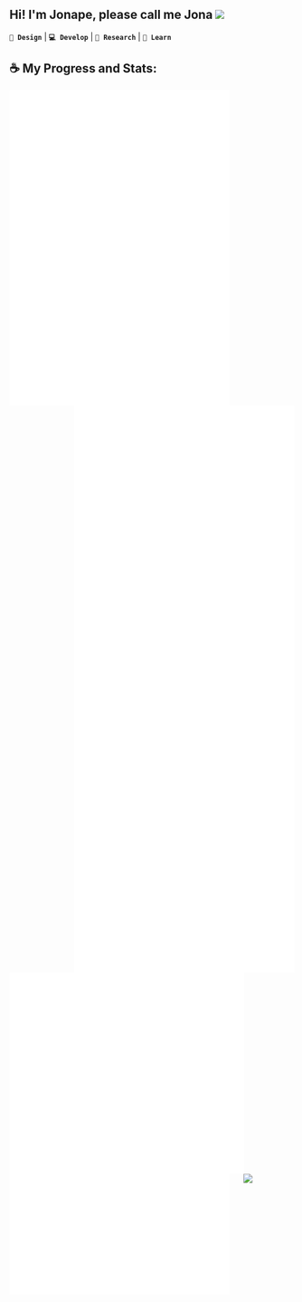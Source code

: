 ## Hi! I'm Jonape, please call me Jona <img src="https://media.giphy.com/media/hvRJCLFzcasrR4ia7z/giphy.gif" width="5%">
**`🎨 Design`** | **`💻 Develop`** | **`🔭 Research`** | **`🧠 Learn`** 

## ☕ My Progress and Stats:
[<img align="left" width="390" src="https://raw.githubusercontent.com/jonapecabug/jonapecabug/main/medias.svg">](#)
[<img align="right" width="390" src="https://raw.githubusercontent.com/jonapecabug/jonapecabug/main/wakatime.svg">](https://wakatime.com/@jonapecabug)
[<img align="right" width="390" src="https://raw.githubusercontent.com/jonapecabug/jonapecabug/main/anilist.svg">](https://anilist.co/user/jonapecabug)
[<img align="left" width="415" src="https://raw.githubusercontent.com/jonapecabug/jonapecabug/main/metrics.plugin.16personalities.svg">](https://www.16personalities.com/profile/reports/personality-traits)
[<img align="left" width="390" src="https://raw.githubusercontent.com/jonapecabug/jonapecabug/main/metrics.plugin.music.playlist.svg">](#)
<img align="right" width="90" src="https://media.tenor.com/fYg91qBpDdgAAAAi/bongo-cat-transparent.gif" >

